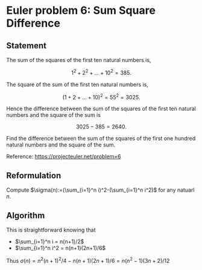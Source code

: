 # Euler problem 6: Sum Square Difference

## Statement

The sum of the squares of the first ten natural numbers is, 

$$1^2 + 2^2 + ...+10^2 = 385.$$

The square of the sum of the first ten natural numbers is, 

$$(1 + 2 + ... +10)^2 = 55^2 = 3025.$$

Hence the difference between the sum of the squares of the first ten natural
numbers and the square of the sum is 

$$3025 - 385 = 2640.$$

Find the difference between the sum of the squares of the first one hundred
natural numbers and the square of the sum.

Reference: https://projecteuler.net/problem=6

## Reformulation 

Compute $\sigma(n):=(\sum_{i=1}^n i)^2-(\sum_{i=1}^n i^2)$ for any natuarl $n$.

## Algorithm 

This is straightforward knowing that
  * $\sum_{i=1}^n i = n(n+1)/2$
  * $\sum_{i=1}^n i^2 = n(n+1)(2n+1)/6$

Thus $\sigma(n) = n^2 (n+1)^2/4 - n(n+1)(2n+1)/6 = n (n^2-1) (3n+2)/12$